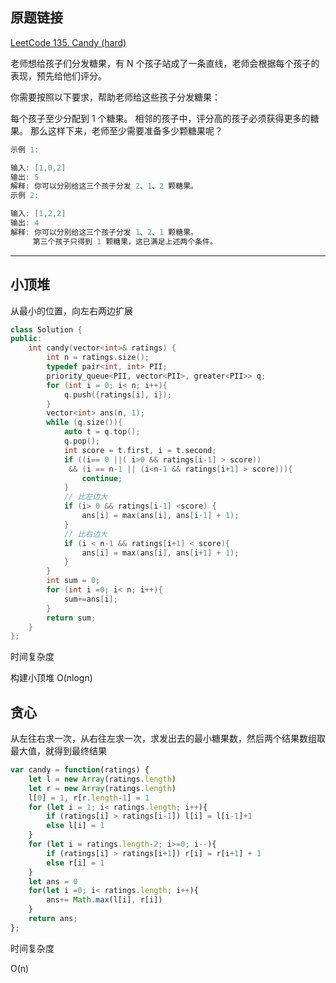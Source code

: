 ## 原题链接

[LeetCode 135. Candy (hard)](https://leetcode-cn.com/problems/candy/)

老师想给孩子们分发糖果，有 N 个孩子站成了一条直线，老师会根据每个孩子的表现，预先给他们评分。

你需要按照以下要求，帮助老师给这些孩子分发糖果：

每个孩子至少分配到 1 个糖果。
相邻的孩子中，评分高的孩子必须获得更多的糖果。
那么这样下来，老师至少需要准备多少颗糖果呢？

```cpp
示例 1:

输入: [1,0,2]
输出: 5
解释: 你可以分别给这三个孩子分发 2、1、2 颗糖果。
示例 2:

输入: [1,2,2]
输出: 4
解释: 你可以分别给这三个孩子分发 1、2、1 颗糖果。
     第三个孩子只得到 1 颗糖果，这已满足上述两个条件。
```

---

## 小顶堆

从最小的位置，向左右两边扩展

```cpp
class Solution {
public:
    int candy(vector<int>& ratings) {
        int n = ratings.size();
        typedef pair<int, int> PII;
        priority_queue<PII, vector<PII>, greater<PII>> q;
        for (int i = 0; i< n; i++){
            q.push({ratings[i], i});
        }
        vector<int> ans(n, 1);
        while (q.size()){
            auto t = q.top();
            q.pop();
            int score = t.first, i = t.second;
            if ((i== 0 ||( i>0 && ratings[i-1] > score))
             && (i == n-1 || (i<n-1 && ratings[i+1] > score))){
                continue;
            }
            // 比左边大
            if (i> 0 && ratings[i-1] <score) {
                ans[i] = max(ans[i], ans[i-1] + 1);
            }
            // 比右边大
            if (i < n-1 && ratings[i+1] < score){
                ans[i] = max(ans[i], ans[i+1] + 1);
            }
        }
        int sum = 0;
        for (int i =0; i< n; i++){
            sum+=ans[i];
        }
        return sum;
    }
};
```

时间复杂度

构建小顶堆 O(nlogn)

## 贪心

从左往右求一次，从右往左求一次，求发出去的最小糖果数，然后两个结果数组取最大值，就得到最终结果

```javascript
var candy = function(ratings) {
    let l = new Array(ratings.length)
    let r = new Array(ratings.length)
    l[0] = 1, r[r.length-1] = 1
    for (let i = 1; i< ratings.length; i++){
        if (ratings[i] > ratings[i-1]) l[i] = l[i-1]+1
        else l[i] = 1
    }
    for (let i = ratings.length-2; i>=0; i--){
        if (ratings[i] > ratings[i+1]) r[i] = r[i+1] + 1
        else r[i] = 1
    }
    let ans = 0
    for(let i =0; i< ratings.length; i++){
        ans+= Math.max(l[i], r[i])
    }
    return ans;
};
```

时间复杂度

O(n)
